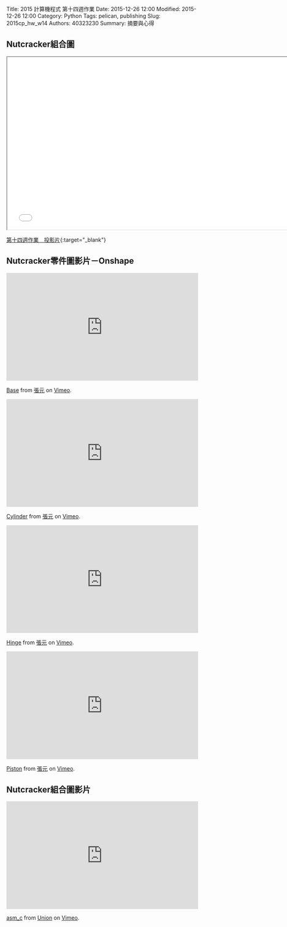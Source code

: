 Title: 2015 計算機程式 第十四週作業
Date: 2015-12-26 12:00
Modified: 2015-12-26 12:00
Category: Python
Tags: pelican, publishing
Slug: 2015cp_hw_w14
Authors: 40323230
Summary: 摘要與心得

<h2>Nutcracker組合圖</h2>

<iframe src="40323230_cp_w14.html" width="750" height="450"></iframe>

[第十四週作業　投影片](40323230_cp_w14.html){:target="_blank"}

<h2>Nutcracker零件圖影片－Onshape</h2>

<iframe src="https://player.vimeo.com/video/150088868" width="500" height="281" frameborder="0" webkitallowfullscreen mozallowfullscreen allowfullscreen></iframe>
<p><a href="https://vimeo.com/150088868">Base</a> from <a href="https://vimeo.com/user32555757">張元</a> on <a href="https://vimeo.com">Vimeo</a>.</p>

<iframe src="https://player.vimeo.com/video/150088870" width="500" height="281" frameborder="0" webkitallowfullscreen mozallowfullscreen allowfullscreen></iframe>
<p><a href="https://vimeo.com/150088870">Cylinder</a> from <a href="https://vimeo.com/user32555757">張元</a> on <a href="https://vimeo.com">Vimeo</a>.</p>

<iframe src="https://player.vimeo.com/video/150088869" width="500" height="281" frameborder="0" webkitallowfullscreen mozallowfullscreen allowfullscreen></iframe>
<p><a href="https://vimeo.com/150088869">Hinge</a> from <a href="https://vimeo.com/user32555757">張元</a> on <a href="https://vimeo.com">Vimeo</a>.</p>

<iframe src="https://player.vimeo.com/video/150088871" width="500" height="281" frameborder="0" webkitallowfullscreen mozallowfullscreen allowfullscreen></iframe>
<p><a href="https://vimeo.com/150088871">Piston</a> from <a href="https://vimeo.com/user32555757">張元</a> on <a href="https://vimeo.com">Vimeo</a>.</p>

<h2>Nutcracker組合圖影片</h2>

<iframe src="https://player.vimeo.com/video/150250143" width="500" height="281" frameborder="0" webkitallowfullscreen mozallowfullscreen allowfullscreen></iframe>
<p><a href="https://vimeo.com/150250143">asm_c</a> from <a href="https://vimeo.com/user32555757">Union</a> on <a href="https://vimeo.com">Vimeo</a>.</p>
